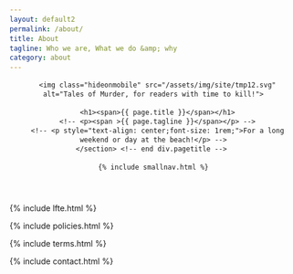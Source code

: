 ```yaml
---
layout: default2
permalink: /about/
title: About
tagline: Who we are, What we do &amp; why
category: about
---
```


<div class="{{ page.title }}">

  <header class="pagehead">
     <section class="pagetitle">
      
      <img class="hideonmobile" src="/assets/img/site/tmp12.svg" alt="Tales of Murder, for readers with time to kill!">

      <h1><span>{{ page.title }}</span></h1>
      <!-- <p><span >{{ page.tagline }}</span></p> -->
      <!-- <p style="text-align: center;font-size: 1rem;">For a long weekend or day at the beach!</p> -->
    </section> <!-- end div.pagetitle --> 
    
    {% include smallnav.html %}
    
  </header>

  <!-- include eboard.html %} -->

  {% include lfte.html %}

  {% include policies.html %}

  {% include terms.html %}

  {% include contact.html %}

<!-- </div> -->
